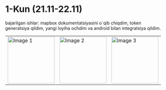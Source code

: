 # 1-Kun (21.11-22.11)
bajarilgan ishlar: mapbox dokumentatsiyasini o`qib chiqdim, token generatsiya qildim, yangi loyiha ochdim va android bilan integratsiya qildim.

<table>
  <tr>
    <td><img src="https://github.com/user-attachments/assets/a2eeec39-5024-452b-a3df-fab3e3a1f5bc" alt="Image 1" width="150"/></td>
    <td><img src="https://github.com/user-attachments/assets/244857cd-b202-441a-91fb-3f3ad5b4adb4" alt="Image 2" width="150"/></td>
    <td><img src="https://github.com/user-attachments/assets/4757416c-abdd-478c-8308-e47bc9a776f3" alt="Image 3" width="150"/></td>
  </tr>
</table>



